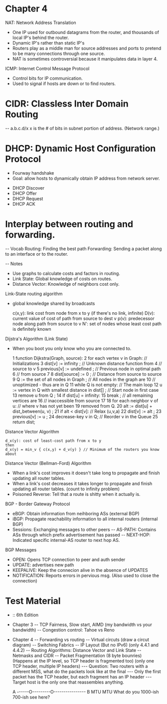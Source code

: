 # Chapter 4

NAT: Network Address Translation
- One IP used for outbound datagrams from the router, and thousands of local IP's behind the router.
- Dynamic IP's rather than static IP's
- Routers play as a middle man for source addresses and ports to pretend to be many connections through one source.
- NAT is sometimes controversial because it manipulates data in layer 4.

ICMP: Internet Control Message Protocol
- Control bits for IP communication.
- Used to signal if hosts are down or to find routers.
# CIDR: Classless Inter Domain Routing
-- a.b.c.d/x x is the # of bits in subnet portion of address. (Network range.)

# DHCP: Dynamic Host Configuration Protocol
- Fourway handshake
- Goal: allow hosts to dynamically obtain IP address from network server.

* DHCP Discover
* DHCP Offer
* DHCP Request
* DHCP ACK

# Interplay between routing and forwarding.
-- Vocab
Routing: Finding the best path
Forwarding: Sending a packet along to an interface or to the router.

-- Notes
- Use graphs to calculate costs and factors in routing.
- Link State: Global knowledge of costs on routes.
- Distance Vector: Knowledge of neighbors cost only.

Link-State routing algorithm
- global knowledge shared by broadcasts

    c(x,y): link cost from node from x to y (if there's no link, infinite)
    D(v): current value of cost of path from source to dest v
    p(v): predecessor node along path from source to v
    N': set of nodes whose least cost path is definitely known

Dijstra's Algorithm (Link State)
- When you boot you only know who you are connected to.

    1  function Dijkstra(Graph, source):
    2      for each vertex v in Graph:                              // Initializations
    3          dist[v] := infinity ;                                // Unknown distance function from
    4                                                               // source to v
    5          previous[v] := undefined ;                           // Previous node in optimal path
    6                                                               // from source
    7
    8      dist[source] := 0 ;                                      // Distance from source to source
    9      Q := the set of all nodes in Graph ;                     // All nodes in the graph are
    10                                                              // unoptimized - thus are in Q
    11      while Q is not empty:                                   // The main loop
    12          u := vertex in Q with smallest distance in dist[] ; // Start node in first case
    13          remove u from Q ;
    14          if dist[u] = infinity:
    15              break ;                                         // all remaining vertices are
    16                                                              // inaccessible from source
    17
    18          for each neighbor v of u:                           // where v has not yet been
    19                                                                                 removed from Q.
    20              alt := dist[u] + dist_between(u, v) ;
    21              if alt < dist[v]:                               // Relax (u,v,a)
    22                  dist[v] := alt ;
    23                  previous[v] := u ;
    24                  decrease-key v in Q;                        // Reorder v in the Queue
    25      return dist;

Distance Vector Algorithm

    d_x(y): cost of least-cost path from x to y
    then
    d_x(y) = min_v { c(x,y) + d_v(y) } // Minimum of the routers you know about

Distance Vector (Bellman-Ford) Algorithm
- When a link's cost improves it doesn't take long to propagate and finish updating all router tables.
- When a link's cost decreases it takes longer to propagate and finish updating all router tables. (count to infinity problem)
- Poisoned Reverse: Tell that a route is shitty when it actually is.

BGP - Border Gateway Protocol
- eBGP: Obtain information from neihboring ASs (external BGP)
- iBGP: Propagate reachability information to all internal routers (internal BGP)
- Sessions: Exchanging messages to other peers
-- AS-PATH: Contains ASs through which prefix advertisement has passed
-- NEXT-HOP: Indicated specific internal-AS router to next hop AS.

BGP Messages
- OPEN: Opens TCP connection to peer and auth sender
- UPDATE: advertises new path
- KEEPALIVE: Keep the connecion alive in the absence of UPDATES
- NOTIFICATION: Reports errors in pervious msg. (Also used to close the connection)


# Test Material
- :: 6th Edition
- Chapter 3
-- TCP Fairness, Slow start, AIMD (my bandwidth vs your bandwidth)
-- Congestion control: Tahoe vs Reno
- Chapter 4
-- Forwarding vs routing
-- Virtual circuts (draw a circut diagram)
-- Switching Fabrics
-- IP Layout (But no IPv6) (only 4.4.1 and 4.4.2)
-- Routing Algorithms: Distance Vector and Link State
-- Netmasks and CIDR
-- Packet Fragmentation (8 byte bounries) (Happens at the IP level, so TCP header is fragmented too) (only one TCP header, multiple IP headers)
--- Question: Two routers with a different MSS, what do the packets look like at the final
--- Only the first packet has the TCP header, but each fragment has an IP header
--- Target host is the only one that reassembles anything.

    A ------O---------O---------------- B
       MTU       MTU      What do you
     1000-ish  700-ish    see here?
